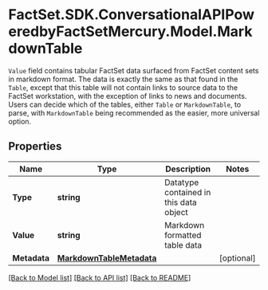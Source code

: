 # FactSet.SDK.ConversationalAPIPoweredbyFactSetMercury.Model.MarkdownTable
`Value` field contains tabular FactSet data surfaced from FactSet content sets in markdown format. The data is exactly the same as that found in the `Table`, except that this table will not contain links to source data to the FactSet workstation, with the exception of links to news and documents. Users can decide which of the tables, either `Table` or `MarkdownTable`, to parse, with `MarkdownTable` being recommended as the easier, more universal option. 

## Properties

Name | Type | Description | Notes
------------ | ------------- | ------------- | -------------
**Type** | **string** | Datatype contained in this data object | 
**Value** | **string** | Markdown formatted table data | 
**Metadata** | [**MarkdownTableMetadata**](MarkdownTableMetadata.md) |  | [optional] 

[[Back to Model list]](../README.md#documentation-for-models) [[Back to API list]](../README.md#documentation-for-api-endpoints) [[Back to README]](../README.md)

